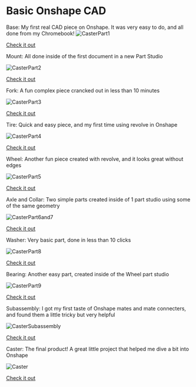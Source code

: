 # Basic Onshape CAD
Base: My first real CAD piece on Onshape. It was very easy to do, and all done from my Chromebook!
![CasterPart1](https://github.com/CamdenBaucom/Basic_Onshape_CAD/blob/master/OnshapePictures/CasterPart1Pic.png)

[Check it out](https://cvilleschools.onshape.com/documents/c24abd4ef7ae163edf3f9639/w/32b78c2dc44bf17b4039d287/e/b57c7324bde77618f518cdc4)

Mount: All done inside of the first document in a new Part Studio

![CasterPart2](https://github.com/CamdenBaucom/Basic_Onshape_CAD/blob/master/OnshapePictures/CasterPart2Pic.png)

[Check it out](https://cvilleschools.onshape.com/documents/c24abd4ef7ae163edf3f9639/w/32b78c2dc44bf17b4039d287/e/f7c40dd270d4657aec483b1a)

Fork: A fun complex piece crancked out in less than 10 minutes

![CasterPart3](https://github.com/CamdenBaucom/Basic_Onshape_CAD/blob/master/OnshapePictures/CasterPart3Pic.png)

[Check it out](https://cvilleschools.onshape.com/documents/c24abd4ef7ae163edf3f9639/w/32b78c2dc44bf17b4039d287/e/e44f26447b3509017bddb82c)

Tire: Quick and easy piece, and my first time using revolve in Onshape

![CasterPart4](https://github.com/CamdenBaucom/Basic_Onshape_CAD/blob/master/OnshapePictures/CasterPart4Pic.png)

[Check it out](https://cvilleschools.onshape.com/documents/c24abd4ef7ae163edf3f9639/w/32b78c2dc44bf17b4039d287/e/f36824bdadc963828e38a5b2)

Wheel: Another fun piece created with revolve, and it looks great without edges

![CasterPart5](https://github.com/CamdenBaucom/Basic_Onshape_CAD/blob/master/OnshapePictures/CasterPart5Pic.png)

[Check it out](https://cvilleschools.onshape.com/documents/c24abd4ef7ae163edf3f9639/w/32b78c2dc44bf17b4039d287/e/d77e1f783b5e36f069eb9c05)

Axle and Collar: Two simple parts created inside of 1 part studio using some of the same geometry

![CasterPart6and7](https://github.com/CamdenBaucom/Basic_Onshape_CAD/blob/master/OnshapePictures/CasterPart6and7Pic.png)

[Check it out](https://cvilleschools.onshape.com/documents/c24abd4ef7ae163edf3f9639/w/32b78c2dc44bf17b4039d287/e/2398c4d63225f5a6336b89e1)

Washer: Very basic part, done in less than 10 clicks

![CasterPart8](https://github.com/CamdenBaucom/Basic_Onshape_CAD/blob/master/OnshapePictures/CasterPart8Pic.png)

[Check it out](https://cvilleschools.onshape.com/documents/c24abd4ef7ae163edf3f9639/w/32b78c2dc44bf17b4039d287/e/c2bd673a777ebae8f49af381)

Bearing: Another easy part, created inside of the Wheel part studio

![CasterPart9](https://github.com/CamdenBaucom/Basic_Onshape_CAD/blob/master/OnshapePictures/CasterPart9Pic.png)

[Check it out](https://cvilleschools.onshape.com/documents/c24abd4ef7ae163edf3f9639/w/32b78c2dc44bf17b4039d287/e/d77e1f783b5e36f069eb9c05)

Subassembly: I got my first taste of Onshape mates and mate connecters, and found them a little tricky but very helpful

![CasterSubassembly](https://github.com/CamdenBaucom/Basic_Onshape_CAD/blob/master/OnshapePictures/CasterSubassembly.png)

[Check it out](https://cvilleschools.onshape.com/documents/c24abd4ef7ae163edf3f9639/w/32b78c2dc44bf17b4039d287/e/5594cc0430038abcbe4ca23e)

Caster: The final product! A great little project that helped me dive a bit into Onshape

![Caster](https://github.com/CamdenBaucom/Basic_Onshape_CAD/blob/master/OnshapePictures/CasterPic.png)

[Check it out](https://cvilleschools.onshape.com/documents/c24abd4ef7ae163edf3f9639/w/32b78c2dc44bf17b4039d287/e/bd6b53bcb493e074e994ab01)
